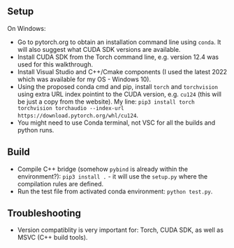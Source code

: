 ## Setup

On Windows:
* Go to pytorch.org to obtain an installation command line using `conda`. It will also suggest what CUDA SDK versions are available.
* Install CUDA SDK from the Torch command line, e.g. version 12.4 was used for this walkthrough.
* Install Visual Studio and C++/Cmake components (I used the latest 2022 which was available for my OS - Windows 10).
* Using the proposed conda cmd and pip, install `torch` and `torchvision` using extra URL index pointint to the CUDA version, e.g. `cu124` (this will be just a copy from the website). My line: `pip3 install torch torchvision torchaudio --index-url https://download.pytorch.org/whl/cu124`.
* You might need to use Conda terminal, not VSC for all the builds and python runs.

## Build 

* Compile C++ bridge (somehow `pybind` is already within the environment?): `pip3 install .` - it will use the `setup.py` where the compilation rules are defined. 
* Run the test file from activated conda environment: `python test.py`.

## Troubleshooting

* Version compatiblity is very important for: Torch, CUDA SDK, as well as MSVC (C++ build tools).